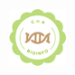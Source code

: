 <!-- README.md is generated from README.Rmd. Please edit that file -->
<!-- # yanpd01 -->
<!-- badges: start -->
<!-- badges: end -->

<img src="figs/CHA.png" data-align="right" width="100" />
